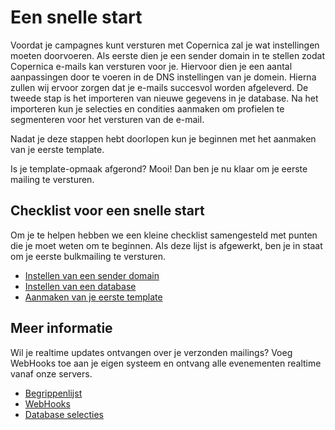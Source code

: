 # Een snelle start

Voordat je campagnes kunt versturen met Copernica zal je wat instellingen moeten doorvoeren. Als eerste dien je een sender domain in te stellen zodat Copernica e-mails kan versturen voor je.
Hiervoor dien je een aantal aanpassingen door te voeren in de DNS instellingen van je domein. Hierna zullen wij ervoor zorgen dat je e-mails succesvol worden afgeleverd.
De tweede stap is het importeren van nieuwe gegevens in je database. Na het importeren kun je selecties en condities aanmaken om profielen te segmenteren voor het versturen van de e-mail.

Nadat je deze stappen hebt doorlopen kun je beginnen met het aanmaken van je eerste template.

Is je template-opmaak afgerond? Mooi! Dan ben je nu klaar om je eerste mailing te versturen.

## Checklist voor een snelle start

Om je te helpen hebben we een kleine checklist samengesteld met punten die je moet weten om te beginnen. 
Als deze lijst is afgewerkt, ben je in staat om je eerste bulkmailing te versturen.

- [Instellen van een sender domain](./quick-sender-domain-guide)
- [Instellen van een database](./quick-database-guide)
- [Aanmaken van je eerste template](./quick-mailing-guide)

## Meer informatie

Wil je realtime updates ontvangen over je verzonden mailings? Voeg WebHooks toe aan je eigen systeem en ontvang alle evenementen realtime vanaf onze servers.

* [Begrippenlijst](./definitions)
* [WebHooks](./webhooks)
* [Database selecties](./selections-introduction)
